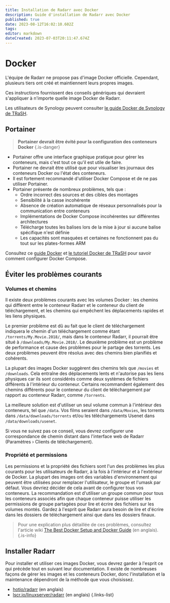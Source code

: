 ```yaml
---
title: Installation de Radarr avec Docker
description: Guide d'installation de Radarr avec Docker
published: true
date: 2023-08-12T16:02:10.602Z
tags: 
editor: markdown
dateCreated: 2023-07-03T20:11:47.674Z
---
```


# Docker

L'équipe de Radarr ne propose pas d'image Docker officielle. Cependant, plusieurs tiers ont créé et maintiennent leurs propres images.

Ces instructions fournissent des conseils génériques qui devraient s'appliquer à n'importe quelle image Docker de Radarr.

Les utilisateurs de Synology peuvent consulter [le guide Docker de Synology de TRaSH](https://trash-guides.info/Hardlinks/How-to-setup-for/Synology/).

## Portainer

> **Portainer devrait être évité pour la configuration des conteneurs Docker** {.is-danger}

- Portainer offre une interface graphique pratique pour gérer les conteneurs, mais c'est tout ce qu'il est utile de faire.
- Portainer ne devrait être utilisé que pour visualiser les journaux des conteneurs Docker ou l'état des conteneurs.
- Il est fortement recommandé d'utiliser Docker Compose et de ne pas utiliser Portainer.
- Portainer présente de nombreux problèmes, tels que :
  - Ordre incorrect des sources et des cibles des montages
  - Sensibilité à la casse incohérente
  - Absence de création automatique de réseaux personnalisés pour la communication entre conteneurs
  - Implémentations de Docker Compose incohérentes sur différentes architectures
  - Télécharge toutes les balises lors de la mise à jour si aucune balise spécifique n'est définie
  - Les capacités sont masquées et certaines ne fonctionnent pas du tout sur les plates-formes ARM

Consultez ce [guide Docker](/docker-guide) et [le tutoriel Docker de TRaSH](https://trash-guides.info/hardlinks/) pour savoir comment configurer Docker Compose.

## Éviter les problèmes courants

### Volumes et chemins

Il existe deux problèmes courants avec les volumes Docker : les chemins qui diffèrent entre le conteneur Radarr et le conteneur du client de téléchargement, et les chemins qui empêchent les déplacements rapides et les liens physiques.

Le premier problème est dû au fait que le client de téléchargement indiquera le chemin d'un téléchargement comme étant `/torrents/My.Movie.2018/`, mais dans le conteneur Radarr, il pourrait être situé à `/downloads/My.Movie.2018/`. Le deuxième problème est un problème de performance et cause des problèmes pour le partage des torrents. Les deux problèmes peuvent être résolus avec des chemins bien planifiés et cohérents.

La plupart des images Docker suggèrent des chemins tels que `/movies` et `/downloads`. Cela entraîne des déplacements lents et n'autorise pas les liens physiques car ils sont considérés comme deux systèmes de fichiers différents à l'intérieur du conteneur. Certains recommandent également des chemins différents pour le conteneur du client de téléchargement par rapport au conteneur Radarr, comme `/torrents`.

La meilleure solution est d'utiliser un seul volume commun à l'intérieur des conteneurs, tel que `/data`. Vos films seraient dans `/data/Movies`, les torrents dans `/data/downloads/torrents` et/ou les téléchargements Usenet dans `/data/downloads/usenet`.

Si vous ne suivez pas ce conseil, vous devrez configurer une correspondance de chemin distant dans l'interface web de Radarr (Paramètres › Clients de téléchargement).

### Propriété et permissions

Les permissions et la propriété des fichiers sont l'un des problèmes les plus courants pour les utilisateurs de Radarr, à la fois à l'intérieur et à l'extérieur de Docker. La plupart des images ont des variables d'environnement qui peuvent être utilisées pour remplacer l'utilisateur, le groupe et l'umask par défaut. Vous devriez décider de cela avant de configurer tous vos conteneurs. La recommandation est d'utiliser un groupe commun pour tous les conteneurs associés afin que chaque conteneur puisse utiliser les permissions de groupe partagées pour lire et écrire des fichiers sur les volumes montés.
Gardez à l'esprit que Radarr aura besoin de lire et d'écrire dans les dossiers de téléchargement ainsi que dans les dossiers finaux.

> Pour une explication plus détaillée de ces problèmes, consultez l'article wiki [The Best Docker Setup and Docker Guide](/docker-guide) (en anglais).
{.is-info}

## Installer Radarr

Pour installer et utiliser ces images Docker, vous devrez garder à l'esprit ce qui précède tout en suivant leur documentation. Il existe de nombreuses façons de gérer les images et les conteneurs Docker, donc l'installation et la maintenance dépendront de la méthode que vous choisissez.

- [hotio/radarr](https://hotio.dev/containers/radarr/) (en anglais)
- [lscr.io/linuxserver/radarr](https://docs.linuxserver.io/images/docker-radarr) (en anglais)
{.links-list}